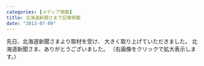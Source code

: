 ```yaml
---
categories: [メディア掲載]
title: 北海道新聞さまで記事掲載
date: "2013-07-09"
---
```


<!--<a href="http://procon.kushi.ro/wp-content/uploads/2013/07/0702.pdf" title="北海道新聞釧路プロコン" target="_blank"><img src="http://procon.kushi.ro/wp-content/uploads/2013/07/0702-150x150.jpg" alt="釧路プロコン" width="150" height="150" class="alignright size-thumbnail wp-image-63" /></a>-->
先日、北海道新聞さまより取材を受け、
大きく取り上げていただきました。
北海道新聞さま、ありがとうございました。
（右画像をクリックで拡大表示します。）
